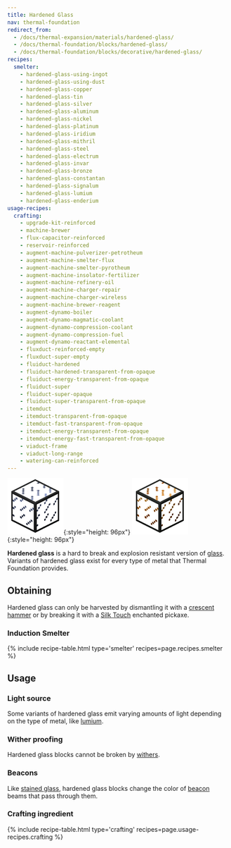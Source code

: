 ```yaml
---
title: Hardened Glass
nav: thermal-foundation
redirect_from:
  - /docs/thermal-expansion/materials/hardened-glass/
  - /docs/thermal-foundation/blocks/hardened-glass/
  - /docs/thermal-foundation/blocks/decorative/hardened-glass/
recipes:
  smelter:
    - hardened-glass-using-ingot
    - hardened-glass-using-dust
    - hardened-glass-copper
    - hardened-glass-tin
    - hardened-glass-silver
    - hardened-glass-aluminum
    - hardened-glass-nickel
    - hardened-glass-platinum
    - hardened-glass-iridium
    - hardened-glass-mithril
    - hardened-glass-steel
    - hardened-glass-electrum
    - hardened-glass-invar
    - hardened-glass-bronze
    - hardened-glass-constantan
    - hardened-glass-signalum
    - hardened-glass-lumium
    - hardened-glass-enderium
usage-recipes:
  crafting:
    - upgrade-kit-reinforced
    - machine-brewer
    - flux-capacitor-reinforced
    - reservoir-reinforced
    - augment-machine-pulverizer-petrotheum
    - augment-machine-smelter-flux
    - augment-machine-smelter-pyrotheum
    - augment-machine-insolator-fertilizer
    - augment-machine-refinery-oil
    - augment-machine-charger-repair
    - augment-machine-charger-wireless
    - augment-machine-brewer-reagent
    - augment-dynamo-boiler
    - augment-dynamo-magmatic-coolant
    - augment-dynamo-compression-coolant
    - augment-dynamo-compression-fuel
    - augment-dynamo-reactant-elemental
    - fluxduct-reinforced-empty
    - fluxduct-super-empty
    - fluiduct-hardened
    - fluiduct-hardened-transparent-from-opaque
    - fluiduct-energy-transparent-from-opaque
    - fluiduct-super
    - fluiduct-super-opaque
    - fluiduct-super-transparent-from-opaque
    - itemduct
    - itemduct-transparent-from-opaque
    - itemduct-fast-transparent-from-opaque
    - itemduct-energy-transparent-from-opaque
    - itemduct-energy-fast-transparent-from-opaque
    - viaduct-frame
    - viaduct-long-range
    - watering-can-reinforced
---
```


![Hardened glass](/assets/images/thermal-foundation/hardened-glass.png){:style="height: 96px"}
![Hardened glass variants](/assets/images/thermal-foundation/hardened-glass-variants.gif){:style="height: 96px"}


**Hardened glass** is a hard to break and explosion resistant version of
[glass](https://minecraft.gamepedia.com/Glass). Variants of hardened glass exist
for every type of metal that Thermal Foundation provides.


Obtaining
---------

Hardened glass can only be harvested by dismantling it with a [crescent
hammer](/docs/crescent-hammer/) or by breaking it with a [Silk
Touch](https://minecraft.gamepedia.com/Silk_Touch) enchanted pickaxe.

### Induction Smelter
{% include recipe-table.html type='smelter' recipes=page.recipes.smelter %}


Usage
-----

### Light source
Some variants of hardened glass emit varying amounts of light depending on the
type of metal, like [lumium](/docs/lumium-ingot/).

### Wither proofing
Hardened glass blocks cannot be broken by
[withers](https://minecraft.gamepedia.com/Wither).

### Beacons
Like [stained glass](https://minecraft.gamepedia.com/Stained_Glass), hardened
glass blocks change the color of
[beacon](https://minecraft.gamepedia.com/Beacon) beams that pass through them.

### Crafting ingredient
{% include recipe-table.html type='crafting' recipes=page.usage-recipes.crafting %}
